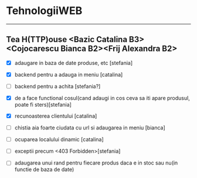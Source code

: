 # TehnologiiWEB
-----------------------

Tea H(TTP)ouse &lt;Bazic Catalina B3>&lt;Cojocarescu Bianca B2>&lt;Frij Alexandra B2>
------------------------

- [x] adaugare in baza de date produse, etc [stefania]
- [x] backend pentru a adauga in meniu [catalina]
- [ ] backend pentru a achita [stefania?]
- [x] de a face functional cosul(cand adaugi in cos ceva sa iti apare produsul, poate fi sters)[stefania]
- [x] recunoasterea clientului [catalina]
- [ ] chistia aia foarte ciudata cu url si adaugarea in meniu [bianca]
- [ ] ocuparea localului dinamic [catalina]
- [ ] exceptii precum <403 Forbidden>[stefania]
- [ ] adaugarea unui rand pentru fiecare produs daca e in stoc sau nu(in functie de baza de date)

